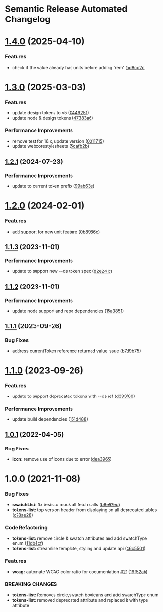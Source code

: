 # Semantic Release Automated Changelog

# [1.4.0](https://github.com/AlaskaAirlines/auro-tokenlist/compare/v1.3.0...v1.4.0) (2025-04-10)


### Features

* check if the value already has units before adding 'rem' ([ad8cc2c](https://github.com/AlaskaAirlines/auro-tokenlist/commit/ad8cc2c2943edb9e0fc99f455e61cff47522f732))

# [1.3.0](https://github.com/AlaskaAirlines/auro-tokenlist/compare/v1.2.1...v1.3.0) (2025-03-03)


### Features

* update design tokens to v5 ([0449251](https://github.com/AlaskaAirlines/auro-tokenlist/commit/04492517e3cf3c0a12309c3dd5b2abddc4d87408))
* update node & design tokens ([47383a6](https://github.com/AlaskaAirlines/auro-tokenlist/commit/47383a68a0473a2cceb225aec78865f82e6b7a03))


### Performance Improvements

* remove test for 16.x, update version ([0311715](https://github.com/AlaskaAirlines/auro-tokenlist/commit/0311715328e07b1a0668995680cac920f6b2cdfa))
* update webcorestylesheets ([5cafb2b](https://github.com/AlaskaAirlines/auro-tokenlist/commit/5cafb2bcc602ef0c1c25701bd86cfa51ef8ecd55))

## [1.2.1](https://github.com/AlaskaAirlines/auro-tokenlist/compare/v1.2.0...v1.2.1) (2024-07-23)


### Performance Improvements

* update to current token prefix ([99ab63e](https://github.com/AlaskaAirlines/auro-tokenlist/commit/99ab63e1825537d93a4cd8297ce68828e6b2a359))

# [1.2.0](https://github.com/AlaskaAirlines/auro-tokenlist/compare/v1.1.3...v1.2.0) (2024-02-01)


### Features

* add support for new unit feature ([0b8986c](https://github.com/AlaskaAirlines/auro-tokenlist/commit/0b8986ce862d3594dbeda3570a8299a62f77aead))

## [1.1.3](https://github.com/AlaskaAirlines/auro-tokenlist/compare/v1.1.2...v1.1.3) (2023-11-01)


### Performance Improvements

* update to support new --ds token spec ([82e241c](https://github.com/AlaskaAirlines/auro-tokenlist/commit/82e241c4195add006311b7030d060db436eccfcc))

## [1.1.2](https://github.com/AlaskaAirlines/auro-tokenlist/compare/v1.1.1...v1.1.2) (2023-11-01)


### Performance Improvements

* update node support and repo dependencies ([15a3851](https://github.com/AlaskaAirlines/auro-tokenlist/commit/15a3851bd9da5a573e5c23bd277767c5c70aa7db))

## [1.1.1](https://github.com/AlaskaAirlines/auro-tokenlist/compare/v1.1.0...v1.1.1) (2023-09-26)


### Bug Fixes

* address currentToken reference returned value issue ([b7d9b75](https://github.com/AlaskaAirlines/auro-tokenlist/commit/b7d9b75d1544940fb65874cc7c67a6a2a4d08016))

# [1.1.0](https://github.com/AlaskaAirlines/auro-tokenlist/compare/v1.0.1...v1.1.0) (2023-09-26)


### Features

* update to support deprecated tokens with --ds ref ([d393f60](https://github.com/AlaskaAirlines/auro-tokenlist/commit/d393f606d1af1262a55b9d9892401b34cf896eb3))


### Performance Improvements

* update build dependencies ([151d488](https://github.com/AlaskaAirlines/auro-tokenlist/commit/151d4885d2e903b12b7acdce307c032a6138fb75))

## [1.0.1](https://github.com/AlaskaAirlines/auro-tokenlist/compare/v1.0.0...v1.0.1) (2022-04-05)


### Bug Fixes

* **icon:** remove use of icons due to error ([dea3965](https://github.com/AlaskaAirlines/auro-tokenlist/commit/dea39655cb5443ebb3784df26b82babd20271df8))

# 1.0.0 (2021-11-08)


### Bug Fixes

* **swatchList:** fix tests to mock all fetch calls ([b8e97ed](https://github.com/AlaskaAirlines/auro-tokenlist/commit/b8e97edd9c1c28a6367787dc0d381c2a142a8519))
* **tokens-list:** top version header from displaying on all deprecated tables ([c78ae28](https://github.com/AlaskaAirlines/auro-tokenlist/commit/c78ae2876fe88f8c9ebc46b6f93e26f2c740824c))


### Code Refactoring

* **tokens-list:** remove circle & swatch attributes and add swatchType enum ([11db4cf](https://github.com/AlaskaAirlines/auro-tokenlist/commit/11db4cf8926be68c12a8e4ac631f61be924757c0))
* **tokens-list:** streamline template, styling and update api ([46c5501](https://github.com/AlaskaAirlines/auro-tokenlist/commit/46c5501d892202bb95cffcfcb45e1fdec402476a))


### Features

* **wcag:** automate WCAG color ratio for documentation [#21](https://github.com/AlaskaAirlines/auro-tokenlist/issues/21) ([19f52ab](https://github.com/AlaskaAirlines/auro-tokenlist/commit/19f52abbcbe735d5c88bcb6cabd87fb2d76b725a))


### BREAKING CHANGES

* **tokens-list:** Removes circle,swatch booleans and add swatchType enum
* **tokens-list:** removed deprecated attribute and replaced it with type attribute
